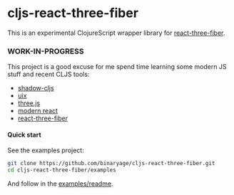 # cljs-react-three-fiber

This is an experimental ClojureScript wrapper library for [react-three-fiber](https://github.com/react-spring/react-three-fiber).

### WORK-IN-PROGRESS

This project is a good excuse for me spend time learning some modern JS stuff and recent CLJS tools:

* [shadow-cljs](https://github.com/thheller/shadow-cljs)
* [uix](https://github.com/roman01la/uix)
* [three.js](https://github.com/mrdoob/three.js)
* [modern react](https://reactjs.org/blog/2019/02/06/react-v16.8.0.html)
* [react-three-fiber](https://github.com/react-spring/react-three-fiber)  

#### Quick start

See the examples project:

```bash
git clone https://github.com/binaryage/cljs-react-three-fiber.git
cd cljs-react-three-fiber/examples
``` 

And follow in the [examples/readme](examples).
